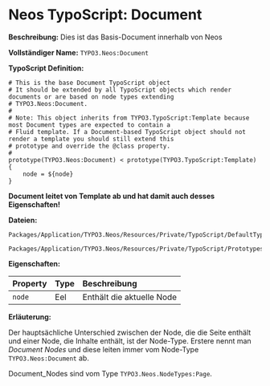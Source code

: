 # Neos TypoScript: Document

**Beschreibung:** Dies ist das Basis-Document innerhalb von Neos

**Vollständiger Name:** `TYPO3.Neos:Document`

**TypoScript Definition:** 
```
# This is the base Document TypoScript object
# It should be extended by all TypoScript objects which render documents or are based on node types extending
# TYPO3.Neos:Document.
#
# Note: This object inherits from TYPO3.TypoScript:Template because most Document types are expected to contain a
# Fluid template. If a Document-based TypoScript object should not render a template you should still extend this
# prototype and override the @class property.
#
prototype(TYPO3.Neos:Document) < prototype(TYPO3.TypoScript:Template) {
	node = ${node}
}
```

**Document leitet von Template ab und hat damit auch desses Eigenschaften!**

**Dateien:**
```
Packages/Application/TYPO3.Neos/Resources/Private/TypoScript/DefaultTypoScript.ts2

Packages/Application/TYPO3.Neos/Resources/Private/TypoScript/Prototypes/Document.ts2
```

**Eigenschaften:**

| Property | Type | Beschreibung |
| :------- | :------ | :------- |
| `node` | Eel | Enthält die aktuelle Node |


**Erläuterung:**

Der hauptsächliche Unterschied zwischen der Node, die die Seite enthält und einer Node, die Inhalte enthält, ist der Node-Type. Erstere nennt man *Document Nodes* und diese leiten immer vom Node-Type `TYPO3.Neos:Document` ab. 

Document_Nodes sind vom Type `TYPO3.Neos.NodeTypes:Page`.